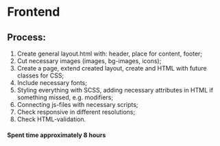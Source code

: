 Frontend
===========

## Process:
1. Create general layout.html with: header, place for content, footer;
2. Cut necessary images (images, bg-images, icons);
3. Create a page, extend created layout, create and HTML with future classes for CSS;
4. Include necessary fonts;
5. Styling everything with SCSS, adding necessary attributes in HTML if something missed, e.g. modifiers;
6. Connecting js-files with necessary scripts;
7. Check responsive in different resolutions;
8. Check HTML-validation.

#### Spent time approximately 8 hours